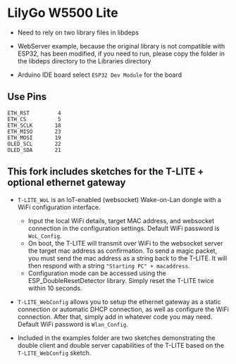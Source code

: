 # LilyGo W5500 Lite

- Need to rely on two library files in libdeps

- WebServer example, because the original library is not compatible with ESP32, has been modified, if you need to run, please copy the folder in the libdeps directory to the Libraries directory
- Arduino IDE board select `ESP32 Dev Module` for the board

## Use Pins

```
ETH_RST         4
ETH_CS          5
ETH_SCLK       18
ETH_MISO       23
ETH_MOSI       19
OLED_SCL       22
OLED_SDA       21
```

## This fork includes sketches for the T-LITE + optional ethernet gateway

- `T-LITE_WoL` is an IoT-enabled (websocket) Wake-on-Lan dongle with a WiFi configuration interface.

  - Input the local WiFi details, target MAC address, and websocket connection in the configuration settings. Default WiFi password is `WoL_Config`.
  - On boot, the T-LITE will transmit over WiFi to the websocket server the target mac address as confirmation. To send a magic packet, you must send the mac address as a string back to the T-LITE. It will then respond with a string `"Starting PC" + macaddress`.
  - Configuration mode can be accessed using the ESP_DoubleResetDetector library. Simply reset the T-LITE twice within 10 seconds.

- `T-LITE_WebConfig` allows you to setup the ethernet gateway as a static connection or automatic DHCP connection, as well as configure the WiFi connection. After that, simply add in whatever code you may need. Default WiFi password is `Wlan_Config`.

- Included in the examples folder are two sketches demonstrating the double client and double server capabilities of the T-LITE based on the `T-LITE_WebConfig` sketch.
